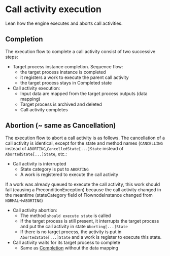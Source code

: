 # Call activity execution

Lean how the engine executes and aborts call activities.

## Completion
The execution flow to complete a call activity consist of two successive steps:
* Target process instance completion. Sequence flow:
    * the target process instance is completed
    * it registers a work to execute the parent call activity
    * the target process stays in Completed state
* Call activity execution:
    * Input data are mapped from the target process outputs (data mapping)
    * Target process is archived and deleted
    * Call activity completes

## Abortion (~ same as Cancellation)
The execution flow to abort a call activity is as follows. The cancellation of a call activity is identical, except for the state and method names (`CANCELLING` instead of `ABORTING`,`CancelledState[...]State` instead of `AbortedState[...]State`, etc.:
* Call activity is interrupted
    * State category is put to `ABORTING`
    * A work is registered to execute the call activity

If a work was already queued to execute the call activity, this work should fail (causing a PreconditionException) because the call activity changed in the meantime (stateCategory field of FlownodeInstance changed from `NORMAL`->`ABORTING`)

* Call activity abortion:
    * The method `should execute state` is called
    * If the target process is still present, it interrupts the target process and put the call activity in state `Aborting[...]State`
    * If there is no target process, the activity is put in `AbortedState[...]State` and a work is register to execute this state.
* Call activity waits for its target process to complete
    * Same as [Completion](#completion) without the data mapping